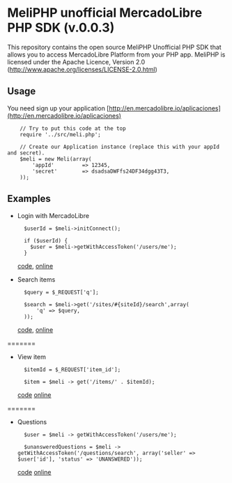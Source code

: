 MeliPHP unofficial MercadoLibre PHP SDK (v.0.0.3)
==========================

This repository contains the open source MeliPHP Unofficial PHP SDK that allows you to access MercadoLibre Platform from your PHP app. 
MeliPHP is licensed under the Apache Licence, Version 2.0
(http://www.apache.org/licenses/LICENSE-2.0.html)


Usage
-----

You need sign up your application [http://en.mercadolibre.io/aplicaciones](http://en.mercadolibre.io/aplicaciones)

		// Try to put this code at the top
		require '../src/meli.php';
	
		// Create our Application instance (replace this with your appId and secret).
		$meli = new Meli(array(
			'appId'  		=> 12345,
			'secret' 		=> dsadsaDWFfs24DF34dgg43T3,
		));


Examples
--------

* Login with MercadoLibre
		
		$userId = $meli->initConnect();
		
		if ($userId) {
		  $user = $meli->getWithAccessToken('/users/me');
		}

	[code](http://github.com/foocoders/meli-php/blob/master/examples/example_login.php),
	[online](http://meliphp.phpfogapp.com/examples/example_login.php)

* Search items
 	
		$query = $_REQUEST['q'];
	
		$search = $meli->get('/sites/#{siteId}/search',array(
			'q' => $query,
		));
	
	[code](http://github.com/foocoders/meli-php/blob/master/examples/example_search.php),
	[online](http://meliphp.phpfogapp.com/examples/example_search.php)

=======
* View item

	 	$itemId = $_REQUEST['item_id'];
	
	    $item = $meli -> get('/items/' . $itemId);

	[code](http://github.com/foocoders/meli-php/blob/master/examples/example_item.php)
	[online](http://meliphp.phpfogapp.com/examples/example_item.php)

=======
* Questions

		$user = $meli -> getWithAccessToken('/users/me');
		
		$unansweredQuestions = $meli -> getWithAccessToken('/questions/search', array('seller' => $user['id'], 'status' => 'UNANSWERED'));


	[code](http://github.com/foocoders/meli-php/blob/master/examples/example_questions.php)
	[online](http://meliphp.phpfogapp.com/examples/example_questions.php)


